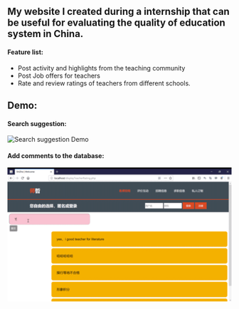 ## My website I created during a internship that can be useful for evaluating the quality of education system in China.

#### Feature list: 
 - Post activity and highlights from the teaching community
 - Post Job offers for teachers
 - Rate and review ratings of teachers from different schools. 


## Demo:
#### Search suggestion: 
![Search suggestion Demo](img/searchSuggestion.GIF)

 
#### Add comments to the database: 
![Database Demo](img/addComment.GIF)



 